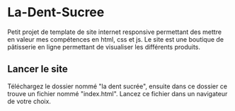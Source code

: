 # La-Dent-Sucree
Petit projet de template de site internet responsive permettant des mettre en valeur mes compétences en html, css et js. Le site est une boutique de pâtisserie en ligne permettant de visualiser les différents produits.

## Lancer le site
Téléchargez le dossier nommé "la dent sucrée", ensuite dans ce dossier ce trouve un fichier nommé "index.html". Lancez ce fichier dans un navigateur de votre choix.
